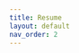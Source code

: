 ```yaml
---
title: Resume
layout: default
nav_order: 2
---
```


<object data="{{ site.baseurl }}/assets/pdfs/Ethan Qiu Resume.docx.pdf" width="100%" height="800px" type="application/pdf"></object>